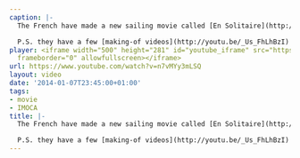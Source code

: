```yaml
---
caption: |-
  The French have made a new sailing movie called [En Solitaire](http://ensolitaire-lefilm.com). In France it came out in November, here in Germany it will be released in April. It has been filmed on a real IMOCA 60 and out at sea — suddenly I'm a lot less excited about "All is lost" :D.

  P.S. they have a few [making-of videos](http://youtu.be/_Us_FhLhBzI) on YouTube.
player: <iframe width="500" height="281" id="youtube_iframe" src="https://www.youtube.com/embed/n7vMYy3mLSQ?feature=oembed&amp;enablejsapi=1&amp;origin=https://safe.txmblr.com&amp;wmode=opaque"
  frameborder="0" allowfullscreen></iframe>
url: https://www.youtube.com/watch?v=n7vMYy3mLSQ
layout: video
date: '2014-01-07T23:45:00+01:00'
tags:
- movie
- IMOCA
title: |-
  The French have made a new sailing movie called [En Solitaire](http://ensolitaire-lefilm.com). In France it came out in November, here in Germany it will be released in April. It has been filmed on a real IMOCA 60 and out at sea — suddenly I'm a lot less excited about "All is lost" :D.

  P.S. they have a few [making-of videos](http://youtu.be/_Us_FhLhBzI) on YouTube.
---
```

